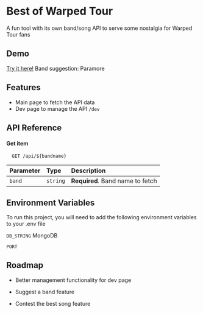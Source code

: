 
# Best of Warped Tour

A fun tool with its own band/song API to serve some nostalgia for Warped Tour fans



## Demo

[Try it here!](https://best-of-warped.cyclic.app/)
Band suggestion: Paramore


## Features

- Main page to fetch the API data
- Dev page to manage the API `/dev`



## API Reference

#### Get item

```http
  GET /api/${bandname}
```

| Parameter | Type     | Description                       |
| :-------- | :------- | :-------------------------------- |
| `band`      | `string` | **Required**. Band name to fetch |



## Environment Variables

To run this project, you will need to add the following environment variables to your .env file

`DB_STRING` MongoDB

`PORT`



## Roadmap

- Better management functionality for dev page

- Suggest a band feature

- Contest the best song feature


